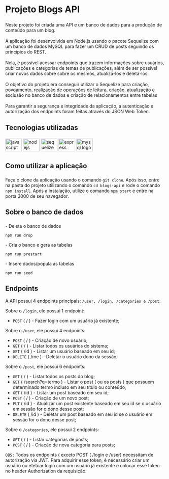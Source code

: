 <h1 align="left">Projeto Blogs API</h1>

###

<p align="left">Neste projeto  foi criada uma API e um banco de dados para a produção de conteúdo para um blog.<br><br>A  aplicação foi desenvolvida em Node.js usando o pacote Sequelize com um banco de dados MySQL para fazer um CRUD de posts seguindo os princípios do REST.<br><br>Nela, é possível acessar endpoints que trazem informações sobre usuários, publicações e categorias de temas de publicações, além de ser possível criar novos dados sobre sobre os mesmos, atualizá-los e deletá-los.<br><br>O objetivo do projeto era conseguir utilizar o Sequelize para criação, povoamento, realização de operações de leitura, criação, atualização e exclusão no banco de dados e criação de relacionamentos entre tabelas<br><br>Para garantir a segurança e integridade da aplicação, a autenticação e autorização dos endpoints foram feitas através do JSON Web Token.</p>

###

###

<h2 align="left">Tecnologias utilizadas</h2>

###

<div align="left">
  <img src="https://cdn.jsdelivr.net/gh/devicons/devicon/icons/javascript/javascript-original.svg" height="40" width="52" alt="javascript logo"  />
  <img src="https://cdn.jsdelivr.net/gh/devicons/devicon/icons/nodejs/nodejs-original.svg" height="40" width="52" alt="nodejs logo"  />
  <img src="https://cdn.jsdelivr.net/gh/devicons/devicon/icons/sequelize/sequelize-original.svg" height="40" width="52" alt="sequelize logo"  />
  <img src="https://cdn.jsdelivr.net/gh/devicons/devicon/icons/express/express-original.svg" height="40" width="52" alt="express logo"  />
  <img src="https://cdn.jsdelivr.net/gh/devicons/devicon/icons/mysql/mysql-original.svg" height="40" width="52" alt="mysql logo"  />
</div>

###

<h2 align="left">Como utilizar a aplicação</h2>

###

Faça o clone da aplicação usando o comando `git clone`. Após isso, entre na pasta do projeto utilizando o comando `cd blogs-api` e rode o comando `npm install`. Após a instalação, utilize o comando `npm start` e entre na porta 3000 de seu navegador.

###

<h2 align="left">Sobre o banco de dados</h2>

###

<p align="left">- Deleta o banco de dados</p>

`npm run drop`

<p align="left">- Cria o banco e gera as tabelas</p>

`npm run prestart`

<p align="left">- Insere dados/popula as tabelas</p>

`npm run seed`

###

<h2 align="left">Endpoints</h2>

A API possui 4 endpoints principais: `/user, /login, /categories e /post`.

Sobre o `/login`, ele possui 1 endpoint:

- `POST` ( / ) - Fazer login com um usuário já existente;

Sobre o `/user`, ele possui 4 endpoints:

- `POST` ( / ) - Criação de novo usuário;
- `GET` ( / ) - Listar todos os usuários do sistema;
- `GET` ( /id ) - Listar um usuário baseado em seu id;
- `DELETE` ( /me ) - Deletar o usuário dono da sessão;

Sobre o `/post`, ele possui 6 endpoints:

- `GET` ( / ) - Listar todos os posts do blog;
- `GET` ( /search?q=termo ) - Listar o post ( ou os posts ) que possuem determinado termo incluso em seu título ou conteúdo;
- `GET` ( /id ) - Listar um post baseado em seu id;
- `POST` ( / ) - Criação de um novo post;
- `PUT` ( /id ) - Atualizar um post existente baseado em seu id se o usuário em sessão for o dono desse post;
- `DELETE` ( /id ) - Deletar um post baseado em seu id se o usuário em sessão for o dono desse post;

Sobre o `/categories`, ele possui 2 endpoints:

- `GET` ( / ) - Listar categorias de posts;
- `POST` ( / ) - Criação de nova categoria para posts;

`OBS:` Todos os endpoints ( exceto POST ( /login e /user) necessitam de autorização via JWT. Para adquirir esse token, é necessário criar um usuário ou efetuar login com um usuário já existente e colocar esse token no header Authorization da requisição.
